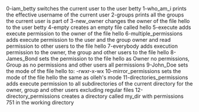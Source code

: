 0-iam_betty switches the current user to the user betty
1-who_am_i prints the effective username of the current user
2-groups prints all the groups the current user is part of
3-new_owner changes the owner of the file hello to the user betty
4-empty creates an empty file called hello
5-execute adds execute permission to the owner of the file hello
6-multiple_permissions adds execute permission to the user and the group owner and read permission to other users to the file hello
7-everybody adds execution permission to the owner, the group and other users to the file hello
8-James_Bond sets the permission to the file hello as Owner no permissions, Group as no permissions and other users all permissions
9-John_Doe sets the mode of the file hello to: -rwxr-x-wx
10-mirror_permissions sets the mode of the file hello the same as olleh's mode
11-directories_permissions adds execute permission to all subdirectories of the current directory for the owner, group and other users excluding regular files
12-directory_permissions creates a directory called my_dir with permissions 751 in the working directory

